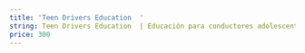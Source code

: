 ```yaml
---
title: 'Teen Drivers Education  '
string: Teen Drivers Education  | Educación para conductores adolescentes
price: 300
---
```

